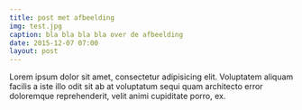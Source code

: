 ```yaml
---
title: post met afbeelding
img: test.jpg
caption: bla bla bla bla over de afbeelding
date: 2015-12-07 07:00
layout: post
---
```

Lorem ipsum dolor sit amet, consectetur adipisicing elit. Voluptatem aliquam facilis a iste illo odit sit ab at voluptatum sequi quam architecto error doloremque reprehenderit, velit animi cupiditate porro, ex.